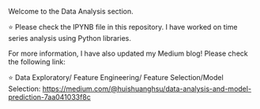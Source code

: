 Welcome to the Data Analysis section. 

:star: Please check the IPYNB file in this repository. I have worked on time series analysis using Python libraries.

For more information, I have also updated my Medium blog! Please check the following link:

:star: Data Exploratory/ Feature Engineering/ Feature Selection/Model Selection: https://medium.com/@huishuanghsu/data-analysis-and-model-prediction-7aa041033f8c

